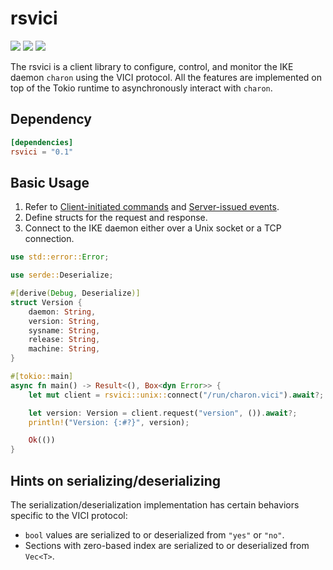 rsvici
======

[![][workflow-badge]][workflow-link]
[![][docsrs-badge]][docsrs-link]
[![][cratesio-badge]][cratesio-link]

The rsvici is a client library to configure, control, and monitor the IKE daemon
`charon` using the VICI protocol. All the features are implemented on top of the
Tokio runtime to asynchronously interact with `charon`.

## Dependency

```toml
[dependencies]
rsvici = "0.1"
```

## Basic Usage

1. Refer to [Client-initiated commands][] and [Server-issued events][].
1. Define structs for the request and response.
1. Connect to the IKE daemon either over a Unix socket or a TCP connection.

```rust
use std::error::Error;

use serde::Deserialize;

#[derive(Debug, Deserialize)]
struct Version {
    daemon: String,
    version: String,
    sysname: String,
    release: String,
    machine: String,
}

#[tokio::main]
async fn main() -> Result<(), Box<dyn Error>> {
    let mut client = rsvici::unix::connect("/run/charon.vici").await?;

    let version: Version = client.request("version", ()).await?;
    println!("Version: {:#?}", version);

    Ok(())
}
```

## Hints on serializing/deserializing

The serialization/deserialization implementation has certain behaviors specific
to the VICI protocol:

* `bool` values are serialized to or deserialized from `"yes"` or `"no"`.
* Sections with zero-based index are serialized to or deserialized from `Vec<T>`.

[workflow-link]:             https://github.com/chitoku-k/rsvici/actions?query=branch:master
[workflow-badge]:            https://img.shields.io/github/workflow/status/chitoku-k/rsvici/CI%20Workflow/master.svg?style=flat-square&logo=github
[docsrs-link]:               https://docs.rs/rsvici/
[docsrs-badge]:              https://img.shields.io/docsrs/rsvici?style=flat-square
[cratesio-link]:             https://crates.io/crates/rsvici
[cratesio-badge]:            https://img.shields.io/crates/v/rsvici?style=flat-square
[Client-initiated commands]: https://github.com/strongswan/strongswan/blob/5.9.5/src/libcharon/plugins/vici/README.md#client-initiated-commands
[Server-issued events]:      https://github.com/strongswan/strongswan/blob/5.9.5/src/libcharon/plugins/vici/README.md#server-issued-events
